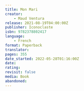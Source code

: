 ```yaml
---
title: Mon Mari
creator:
    - Maud Ventura
release: 2021-08-19T04:00:00Z
publisher: Iconoclaste
isbn: 9782378802417
language:
    - French
format: Paperback
translator:
pages: 355
date_started: 2022-05-28T01:16:00Z
date:
rating:
revisit: false
media: Book
abandoned:
---
```

